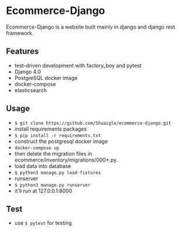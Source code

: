 # Ecommerce-Django

Ecommerce-Django is a website built mainly in django and django rest framework.

## Features

-  test-driven development with factory_boy and pytest
-  Django 4.0
-  PostgreSQL docker image
-  docker-compose
-  elasticsearch

## Usage

- ``$ git clone https://github.com/Shuaigle/ecommerce-django.git``
- install requirements packages
- ``$ pip install -r requirements.txt``
- construct the postgresql docker image
- ``docker-compose up``
- then delete the migration files in ecommerce/inventory/migrations/000*.py.
- load data into database
- ``$ python3 manage.py load-fixtures``
- runserver
- ``$ python3 manage.py runserver ``
- it'll run at 127.0.0.1:8000

## Test

- use ``$ pytest`` for testing
